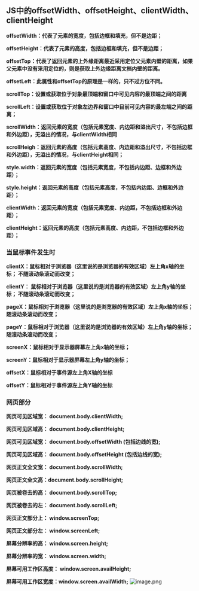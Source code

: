 ## JS中的offsetWidth、offsetHeight、clientWidth、clientHeight
**offsetWidth：代表了元素的宽度，包括边框和填充，但不是边距；**

**offsetHeight：代表了元素的高度，包括边框和填充，但不是边距；**

**offsetTop：代表了返回元素的上外缘距离最近采用定位父元素内壁的距离，如果父元素中没有采用定位的，则是获取上外边缘距离文档内壁的距离。**

**offsetLeft：此属性和offsetTop的原理是一样的，只不过方位不同。**

**scrollTop：设置或获取位于对象最顶端和窗口中可见内容的最顶端之间的距离**

**scrollLeft：设置或获取位于对象左边界和窗口中目前可见内容的最左端之间的距离；**

**scrollWidth：返回元素的宽度（包括元素宽度、内边距和溢出尺寸，不包括边框和外边距），无溢出的情况，与clientWidth相同**

**scrollHeigh：返回元素的高度（包括元素高度、内边距和溢出尺寸，不包括边框和外边距），无溢出的情况，与clientHeight相同；**

**style.width：返回元素的宽度（包括元素宽度，不包括内边距、边框和外边距）；**

**style.height：返回元素的高度（包括元素高度，不包括内边距、边框和外边距）；**

**clientWidth：返回元素的宽度（包括元素宽度、内边距，不包括边框和外边距）；**

**clientHeight：返回元素的高度（包括元素高度、内边距，不包括边框和外边距）；**

### 当鼠标事件发生时
**clientX：鼠标相对于浏览器（这里说的是浏览器的有效区域）左上角x轴的坐标；  不随滚动条滚动而改变；**

**clientY： 鼠标相对于浏览器（这里说的是浏览器的有效区域）左上角y轴的坐标；  不随滚动条滚动而改变；**

**pageX：鼠标相对于浏览器（这里说的是浏览器的有效区域）左上角x轴的坐标；  随滚动条滚动而改变；**

**pageY：鼠标相对于浏览器（这里说的是浏览器的有效区域）左上角y轴的坐标；  随滚动条滚动而改变；**

**screenX：鼠标相对于显示器屏幕左上角x轴的坐标；**

**screenY：鼠标相对于显示器屏幕左上角y轴的坐标；**  

**offsetX：鼠标相对于事件源左上角X轴的坐标**

**offsetY：鼠标相对于事件源左上角Y轴的坐标**

### 网页部分
**网页可见区域宽： document.body.clientWidth;**

**网页可见区域高： document.body.clientHeight;**

**网页可见区域宽： document.body.offsetWidth (包括边线的宽);**

**网页可见区域高： document.body.offsetHeight (包括边线的宽);**

**网页正文全文宽： document.body.scrollWidth;**

**网页正文全文高：document.body.scrollHeight;**

**网页被卷去的高： document.body.scrollTop;**

**网页被卷去的左： document.body.scrollLeft;**

**网页正文部分上： window.screenTop;**

**网页正文部分左： window.screenLeft;**

**屏幕分辨率的高： window.screen.height;**

**屏幕分辨率的宽： window.screen.width;**

**屏幕可用工作区高度： window.screen.availHeight;**

**屏幕可用工作区宽度：window.screen.availWidth;**
![image.png](https://any-cross-1252921383.cos.ap-hongkong.myqcloud.com/test-image/js-size.png)
